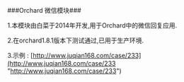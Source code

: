 ###Orchard 微信模块###

1.本模块由白菜于2014年开发,用于Orchard中的微信回复应用.

2.在orchard1.8.1版本下测试通过,已用于生产环境.

3.示例 : [http://www.juqian168.com/case/233](http://www.juqian168.com/case/233 "http://www.juqian168.com/case/233")